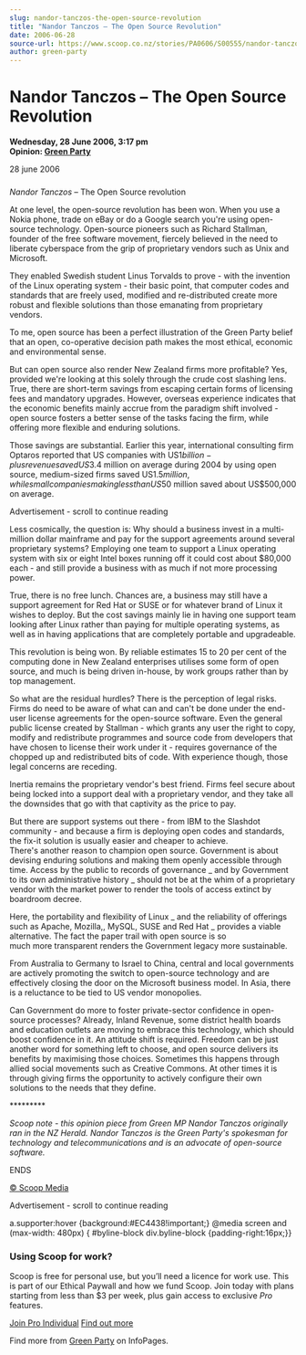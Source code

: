 ```yaml
---
slug: nandor-tanczos-the-open-source-revolution
title: "Nandor Tanczos – The Open Source Revolution"
date: 2006-06-28
source-url: https://www.scoop.co.nz/stories/PA0606/S00555/nandor-tanczos-the-open-source-revolution.htm
author: green-party
---
```

Nandor Tanczos – The Open Source Revolution
===========================================

**Wednesday, 28 June 2006, 3:17 pm**  
**Opinion: [Green Party](https://info.scoop.co.nz/Green_Party)**

28 june 2006

### 

_Nandor Tanczos_ – The Open Source revolution

At one level, the open-source revolution has been won. When you use a Nokia phone, trade on eBay or do a Google search you're using open-source technology. Open-source pioneers such as Richard Stallman, founder of the free software movement, fiercely believed in the need to liberate cyberspace from the grip of proprietary vendors such as Unix and Microsoft.

They enabled Swedish student Linus Torvalds to prove - with the invention of the Linux operating system - their basic point, that computer codes and standards that are freely used, modified and re-distributed create more robust and flexible solutions than those emanating from proprietary vendors.

To me, open source has been a perfect illustration of the Green Party belief that an open, co-operative decision path makes the most ethical, economic and environmental sense.

But can open source also render New Zealand firms more profitable? Yes, provided we're looking at this solely through the crude cost slashing lens. True, there are short-term savings from escaping certain forms of licensing fees and mandatory upgrades. However, overseas experience indicates that the economic benefits mainly accrue from the paradigm shift involved - open source fosters a better sense of the tasks facing the firm, while offering more flexible and enduring solutions.

Those savings are substantial. Earlier this year, international consulting firm Optaros reported that US companies with US$1 billion-plus revenue saved US$3.4 million on average during 2004 by using open source, medium-sized firms saved US$1.5 million, while small companies making less than US$50 million saved about US$500,000 on average.

Advertisement - scroll to continue reading





Less cosmically, the question is: Why should a business invest in a multi-million dollar mainframe and pay for the support agreements around several proprietary systems? Employing one team to support a Linux operating system with six or eight Intel boxes running off it could cost about $80,000 each - and still provide a business with as much if not more processing power.

True, there is no free lunch. Chances are, a business may still have a support agreement for Red Hat or SUSE or for whatever brand of Linux it wishes to deploy. But the cost savings mainly lie in having one support team looking after Linux rather than paying for multiple operating systems, as well as in having applications that are completely portable and upgradeable.

This revolution is being won. By reliable estimates 15 to 20 per cent of the computing done in New Zealand enterprises utilises some form of open source, and much is being driven in-house, by work groups rather than by top management.

So what are the residual hurdles? There is the perception of legal risks. Firms do need to be aware of what can and can't be done under the end-user license agreements for the open-source software. Even the general public license created by Stallman - which grants any user the right to copy, modify and redistribute programmes and source code from developers that have chosen to license their work under it - requires governance of the chopped up and redistributed bits of code. With experience though, those legal concerns are receding.

Inertia remains the proprietary vendor's best friend. Firms feel secure about being locked into a support deal with a proprietary vendor, and they take all the downsides that go with that captivity as the price to pay.

But there are support systems out there - from IBM to the Slashdot community - and because a firm is deploying open codes and standards, the fix-it solution is usually easier and cheaper to achieve.  
There's another reason to champion open source. Government is about devising enduring solutions and making them openly accessible through time. Access by the public to records of governance \_ and by Government to its own administrative history \_ should not be at the whim of a proprietary vendor with the market power to render the tools of access extinct by boardroom decree.

Here, the portability and flexibility of Linux \_ and the reliability of offerings such as Apache, Mozilla,, MySQL, SUSE and Red Hat \_ provides a viable alternative. The fact the paper trail with open source is so  
much more transparent renders the Government legacy more sustainable.

From Australia to Germany to Israel to China, central and local governments are actively promoting the switch to open-source technology and are effectively closing the door on the Microsoft business model. In Asia, there is a reluctance to be tied to US vendor monopolies.

Can Government do more to foster private-sector confidence in open-source processes? Already, Inland Revenue, some district health boards and education outlets are moving to embrace this technology, which should boost confidence in it. An attitude shift is required. Freedom can be just another word for something left to choose, and open source delivers its benefits by maximising those choices. Sometimes this happens through allied social movements such as Creative Commons. At other times it is through giving firms the opportunity to actively configure their own solutions to the needs that they define.

\*\*\*\*\*\*\*\*\*

_Scoop note - this opinion piece from Green MP Nandor Tanczos originally ran in the NZ Herald. Nandor Tanczos is the Green Party's spokesman for technology and telecommunications and is an advocate of open-source software._

ENDS

  

  

[© Scoop Media](http://www.scoop.co.nz/about/terms.html)  

Advertisement - scroll to continue reading



a.supporter:hover {background:#EC4438!important;} @media screen and (max-width: 480px) { #byline-block div.byline-block {padding-right:16px;}}

### Using Scoop for work?

Scoop is free for personal use, but you’ll need a licence for work use. This is part of our Ethical Paywall and how we fund Scoop. Join today with plans starting from less than $3 per week, plus gain access to exclusive _Pro_ features.  
  
[Join Pro Individual](https://pro.scoop.co.nz/Individual/?from=ProIn24) [Find out more](https://pro.scoop.co.nz/using-scoop-for-work/?from=ProIn24)

Find more from [Green Party](https://info.scoop.co.nz/Green_Party) on InfoPages.